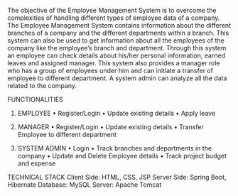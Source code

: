 The objective of the Employee Management System is to overcome the complexities of handling different types of employee data of a company. The Employee Management System contains information about the different branches of a company and the different departments within a branch. This system can also be used to get information about all the employees of the company like the employee’s branch and department. Through this system an employee can check details about his/her personal information, earned leaves and assigned manager. This system also provides a manager role who has a group of employees under him and can initiate a transfer of employee to different department. A system admin can analyze all the data related to the company.

FUNCTIONALITIES
1.	EMPLOYEE
•	Register/Login
•	Update existing details
•	Apply leave

2.	MANAGER
•	Register/Login
•	Update existing details
•	Transfer Employee to different department

3.	SYSTEM ADMIN
•	Login
•	Track branches and departments in the company
•	Update and Delete Employee details
• Track project budget and expense

TECHNICAL STACK
Client Side: HTML, CSS, JSP
Server Side: Spring Boot, Hibernate
Database: MySQL
Server: Apache Tomcat
